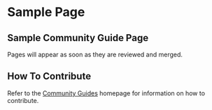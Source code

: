 # Sample Page

## Sample Community Guide Page

Pages will appear as soon as they are reviewed and merged.

## How To Contribute

Refer to the [Community Guides](./) homepage for information on how to contribute.

